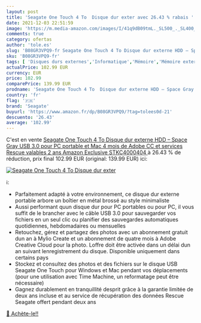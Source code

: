 ```yaml
---
layout: post
title: 'Seagate One Touch 4 To  Disque dur exter avec 26.43 % rabais '
date: 2021-12-03 22:51:59
image: 'https://m.media-amazon.com/images/I/41q9dB09tmL._SL500_._SL400_.jpg'
comments: true
category: ofertas
author: 'tole.es'
slug: 'B08GR3VPQ9-fr Seagate One Touch 4 To Disque dur externe HDD – Space Gray...'
sku: 'B08GR3VPQ9-fr'
tags: [ 'Disques durs externes','Informatique','Mémoire','Mémoire externe','seagate', ]
actualPrice: 102.99 EUR
currency: EUR
price: 102.99
comparePrice: 139.99 EUR
prodname: 'Seagate One Touch 4 To  Disque dur externe HDD – Space Gray  USB 3.0  pour PC portable et Mac  4 mois de Adobe CC  et services Rescue valables 2 ans  Amazon Exclusive  STKC4000404 '
country: 'fr'
flag: '🇫🇷'
brand: 'Seagate'
buyurl: 'https://www.amazon.fr/dp/B08GR3VPQ9/?tag=tolees0d-21'
descuento: '26.43'
average: '102.99'
---
```


C'est en vente [Seagate One Touch 4 To  Disque dur externe HDD – Space Gray  USB 3.0  pour PC portable et Mac  4 mois de Adobe CC  et services Rescue valables 2 ans  Amazon Exclusive  STKC4000404 ](https://www.amazon.fr/dp/B08GR3VPQ9/?tag=tolees0d-21)  à  26.43 % de réduction, prix final  102.99 EUR (original: 139.99 EUR) ici:

[![Seagate One Touch 4 To  Disque dur exter](https://m.media-amazon.com/images/I/41q9dB09tmL._SL500_._SL400_.jpg)](https://www.amazon.fr/dp/B08GR3VPQ9/?tag=tolees0d-21)

ℹ️:

- Parfaitement adapté à votre environnement, ce disque dur externe portable arbore un boîtier en métal brossé au style minimaliste
- Aussi performant quun disque dur pour PC portables ou pour PC, il vous suffit de le brancher avec le câble USB 3.0 pour sauvegarder vos fichiers en un seul clic ou planifier des sauvegardes automatiques quotidiennes, hebdomadaires ou mensuelles
- Retouchez, gérez et partagez des photos avec un abonnement gratuit dun an à Mylio Create et un abonnement de quatre mois à Adobe Creative Cloud pour la photo. Loffre doit être activée dans un délai dun an suivant lenregistrement du disque. Disponible uniquement dans certains pays
- Stockez et consultez des photos et des fichiers sur le disque USB Seagate One Touch pour Windows et Mac pendant vos déplacements (pour une utilisation avec Time Machine, un reformatage peut être nécessaire)
- Gagnez durablement en tranquillité desprit grâce à la garantie limitée de deux ans incluse et au service de récupération des données Rescue Seagate offert pendant deux ans

[🛒 Achète-le!!](https://www.amazon.fr/dp/B08GR3VPQ9/?tag=tolees0d-21)
